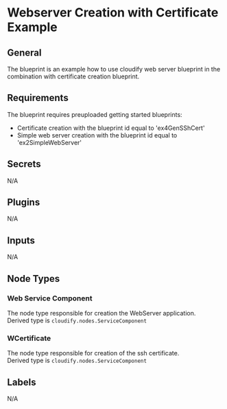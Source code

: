 # Webserver Creation with Certificate Example

## General

The blueprint is an example how to use cloudify web server blueprint in the combination with certificate creation blueprint. 

## Requirements

The blueprint requires preuploaded getting started blueprints: 
* Certificate creation with the blueprint id equal to 'ex4GenSShCert' 
* Simple web server creation with the blueprint id equal to 'ex2SimpleWebServer' 

## Secrets

N/A

## Plugins

N/A

## Inputs

N/A

## Node Types

### Web Service Component
The node type responsible for creation the WebServer application.\
Derived type is `cloudify.nodes.ServiceComponent`

### WCertificate
The node type responsible for creation of the ssh certificate.\
Derived type is `cloudify.nodes.ServiceComponent`

## Labels

N/A